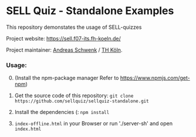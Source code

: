 # SELL Quiz - Standalone Examples

This repository demonstates the usage of SELL-quizzes 

Project website: https://sell.f07-its.fh-koeln.de/

Project maintainer: [Andreas Schwenk](https://www.th-koeln.de/personen/andreas.schwenk/) / [TH Köln](https://www.th-koeln.de). 

### Usage:

0. (Install the npm-package manager Refer to https://www.npmjs.com/get-npm)

1. Get the source code of this repository:
`git clone https://github.com/sellquiz/sellquiz-standalone.git`

2. Install the dependencies (:
`npm install`

3. `index-offline.html` in your Browser or run './server-sh' and open `index.html`
